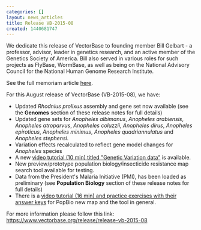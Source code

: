 ```yaml
---
categories: []
layout: news_articles
title: Release VB-2015-08
created: 1440681747
---
```

We dedicate this release of VectorBase to founding member Bill Gelbart - a professor, advisor, leader in genetics research, and an active member of the Genetics Society of America. Bill also served in various roles for such projects as FlyBase, WormBase, as well as being on the National Advisory Council for the National Human Genome Research Institute.

<p>See the full memoriam article <a href="http://www.genetics-gsa.org/news/templates/?a=289">here</a>.

For this August release of VectorBase (VB-2015-08), we have:
<ul>
<li> Updated <i>Rhodnius prolixus</i> assembly and gene set now available (see the <b>Genomes</b> section of these release notes for full details)
<li> Updated gene sets for <i>Anopheles albimanus</i>, <i>Anopheles arabiensis</i>,  <i>Anopheles atroparvus</i>, <i>Anopheles coluzzii</i>, <i>Anopheles dirus</i>, <i>Anopheles epiroticus</i>, <i>Anopheles minimus</i>, <i>Anopheles quadriannulatus</i> and <i>Anopheles stephensi</i>.
<li> Variation effects recalculated to reflect gene model changes for <em>Anopheles</em> species</li>
<li>A new <a href="https://www.vectorbase.org/forums/community-announcements/meetings-and-conferences/vectorbase-hands-workshop-august-16-2015#anchor">video tutorial (10 min) titled "Genetic Variation data"</a> is available. 
<li>New preview/prototype population biology/insecticide resistance map search tool available for testing.</li>
<li>Data from the President's Malaria Initiative (PMI), has been loaded as preliminary (see <b>Population Biology</b> section of these release notes for full details)
<li>There is a <a href="https://www.vectorbase.org/forums/community-announcements/meetings-and-conferences/vectorbase-hands-workshop-august-16-2015#anchor">video tutorial (16 min) and practice exercises with their answer keys</a> for PopBio new map and the tool in general. </li>
</ul>

For more information please follow this link: 
<a href="https://www.vectorbase.org/release/release-vb-2015-08">https://www.vectorbase.org/release/release-vb-2015-08</a>
